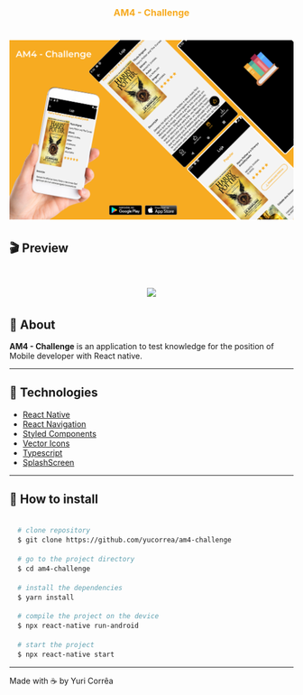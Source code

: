 <h3 align="center" style="color: #f7ab21">
  AM4 - Challenge
</h3>

<h1 align="center">
  <img src="./github/Mockup.png">
</h1>

## :clapper: Preview

<h1 align="center">
  <img src="./github/preview.gif">
</h1>

## :page_with_curl: About

**AM4 - Challenge** is an application to test knowledge for the position of Mobile developer with React native.

---

## :rocket: Technologies

- [React Native](https://reactnative.dev/)
- [React Navigation](https://reactnavigation.org/)
- [Styled Components](https://styled-components.com/)
- [Vector Icons](https://github.com/oblador/react-native-vector-icons)
- [Typescript](https://www.typescriptlang.org/)
- [SplashScreen](https://github.com/crazycodeboy/react-native-splash-screen)
---
## :file_folder: How to install

```bash

  # clone repository
  $ git clone https://github.com/yucorrea/am4-challenge

  # go to the project directory
  $ cd am4-challenge

  # install the dependencies
  $ yarn install

  # compile the project on the device
  $ npx react-native run-android

  # start the project
  $ npx react-native start
```
---

Made with :coffee: by Yuri Corrêa
